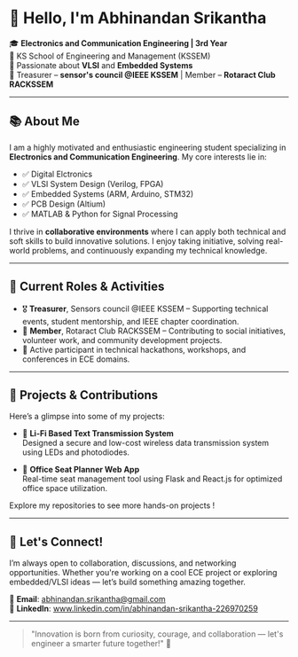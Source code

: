 # 👋 Hello, I'm Abhinandan Srikantha

🎓 **Electronics and Communication Engineering | 3rd Year**  
🏫 KS School of Engineering and Management (KSSEM)  
🔧 Passionate about **VLSI** and **Embedded Systems**  
👥 Treasurer – **sensor's council @IEEE KSSEM** | Member – **Rotaract Club RACKSSEM**

---

## 📚 About Me

I am a highly motivated and enthusiastic engineering student specializing in **Electronics and Communication Engineering**. My core interests lie in:

- ✅ Digital Elctronics 
- ✅ VLSI System Design (Verilog, FPGA)  
- ✅ Embedded Systems (ARM,  Arduino, STM32)  
- ✅ PCB Design (Altium)  
- ✅ MATLAB & Python for Signal Processing  

I thrive in **collaborative environments** where I can apply both technical and soft skills to build innovative solutions. I enjoy taking initiative, solving real-world problems, and continuously expanding my technical knowledge.

---

## 💼 Current Roles & Activities

- 🎖 **Treasurer**, Sensors council @IEEE KSSEM – Supporting technical events, student mentorship, and IEEE chapter coordination.
- 🤝 **Member**, Rotaract Club RACKSSEM – Contributing to social initiatives, volunteer work, and community development projects.
- 🧠 Active participant in technical hackathons, workshops, and conferences in ECE domains.

---

## 🚀 Projects & Contributions

Here’s a glimpse into some of my projects:

- 🔦 **Li-Fi Based Text Transmission System**  
  Designed a secure and low-cost wireless data transmission system using LEDs and photodiodes.

- 📍 **Office Seat Planner Web App**  
  Real-time seat management tool using Flask and React.js for optimized office space utilization.

Explore my repositories to see more hands-on projects !

---

## 🤝 Let's Connect!

I’m always open to collaboration, discussions, and networking opportunities. Whether you're working on a cool ECE project or exploring embedded/VLSI ideas — let’s build something amazing together.

📧 **Email**: abhinandan.srikantha@gmail.com  
🔗 **LinkedIn**: www.linkedin.com/in/abhinandan-srikantha-226970259  


---

> "Innovation is born from curiosity, courage, and collaboration — let's engineer a smarter future together!" 🚀
